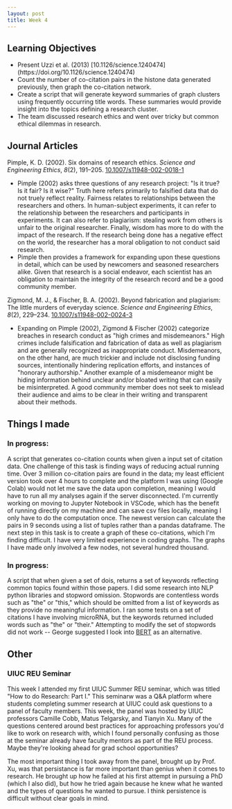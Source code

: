 ```yaml
---
layout: post
title: Week 4
---
```


## Learning Objectives
<ul>
  <li>Present Uzzi et al. (2013) [10.1126/science.1240474](https://doi.org/10.1126/science.1240474)</li>
  <li>Count the number of co-citation pairs in the histone data generated previously, then graph the co-citation network. </li>
  <li>Create a script that will generate keyword summaries of graph clusters using frequently occurring title words. These summaries would provide insight into the topics defining a research cluster.</li>
  <li>The team discussed research ethics and went over tricky but common ethical dilemmas in research.</li>
</ul>

## Journal Articles
Pimple, K. D. (2002). Six domains of research ethics. <i>Science and Engineering Ethics</i>, <i>8</i>(2), 191–205. [10.1007/s11948-002-0018-1](https://doi.org/10.1007/s11948-002-0018-1)
<ul>
<li>Pimple (2002) asks three questions of any research project: "Is it true? Is it fair? Is it wise?" Truth here refers primarily to falsified data that do not truely reflect reality. Fairness relates to relationships between the researchers and others. In human-subject experiments, it can refer to the relationship between the researchers and participants in experiments. It can also refer to plagiarism: stealing work from others is unfair to the original researcher. Finally, wisdom has more to do with the impact of the research. If the research being done has a negative effect on the world, the researcher has a moral obligation to not conduct said research. </li>

<li>Pimple then provides a framework for expanding upon these questions in detail, which can be used by newcomers and seasoned researchers alike. Given that research is a social endeavor, each scientist has an obligation to maintain the integrity of the research record and be a good community member. </li>
</ul>

Zigmond, M. J., & Fischer, B. A. (2002). Beyond fabrication and plagiarism: The little murders of everyday science. <i>Science and Engineering Ethics</i>, <i>8</i>(2), 229–234. [10.1007/s11948-002-0024-3](https://doi.org/10.1007/s11948-002-0024-3)
<ul>
<li>Expanding on Pimple (2002), Zigmond & Fischer (2002) categorize breaches in research conduct as "high crimes and misdemeanors." High crimes include falsification and fabrication of data as well as plagiarism and are generally recognized as inappropriate conduct. Misdemeanors, on the other hand, are much trickier and include not disclosing funding sources, intentionally hindering replication efforts, and instances of "honorary authorship." Another example of a misdemeanor might be hiding information behind unclear and/or bloated writing that can easily be misinterpreted. A good community member does not seek to mislead their audience and aims to be clear in their writing and transparent about their methods. </li>
</ul>

## Things I made
### In progress: 
A script that generates co-citation counts when given a input set of citation data. One challenge of this task is finding ways of reducing actual running time. Over 3 million co-citation pairs are found in the data; my least efficient version took over 4 hours to complete and the platform I was using (Google Colab) would not let me save the data upon completion, meaning I would have to run all my analyses again if the server disconnected. I'm currently working on moving to Jupyter Notebook in VSCode, which has the benefit of running directly on my machine and can save csv files locally, meaning I only have to do the computation once. The newest version can calculate the pairs in 9 seconds using a list of tuples rather than a pandas dataframe. The next step in this task is to create a graph of these co-citations, which I'm finding difficult. I have very limited experience in coding graphs. The graphs I have made only involved a few nodes, not several hundred thousand.

### In progress: 
A script that when given a set of dois, returns a set of keywords reflecting common topics found within those papers. I did some research into NLP python libraries and stopword omission. Stopwords are contentless words such as "the" or "this," which should be omitted from a list of keywords as they provide no meaningful information. I ran some tests on a set of citations I have involving microRNA, but the keywords returned included words such as "the" or "their." Attempting to modify the set of stopwords did not work -- George suggested I look into <a href="https://www.tensorflow.org/text/tutorials/classify_text_with_bert">BERT</a> as an alternative.

## Other
### UIUC REU Seminar
This week I attended my first UIUC Summer REU seminar, which was titled "How to do Research: Part I." This seminarw was a Q&A platform where students completing summer research at UIUC could ask questions to a panel of faculty members. This week, the panel was hosted by UIUC professors Camille Cobb, Matus Telgarsky, and Tianyin Xu. Many of the questions centered around best practices for approaching professors you'd like to work on research with, which I found personally confusing as those at the seminar already have faculty mentors as part of the REU process. Maybe they're looking ahead for grad school opportunities? 

The most important thing I took away from the panel, brought up by Prof. Xu, was that persistance is far more important than genius when it comes to research. He brought up how he failed at his first attempt in pursuing a PhD (which I also did), but how he tried again because he knew what he wanted and the types of questions he wanted to pursue. I think persistence is difficult without clear goals in mind.
